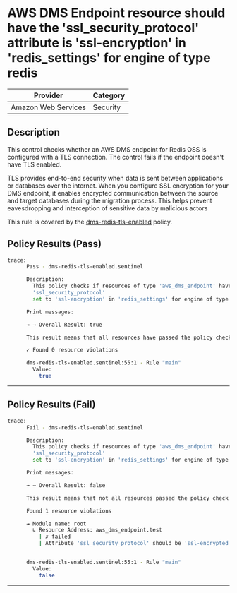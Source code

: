 # AWS DMS Endpoint resource should have the 'ssl_security_protocol' attribute is 'ssl-encryption' in 'redis_settings' for engine of type redis

| Provider            | Category  |
| ------------------- | --------  |
| Amazon Web Services |  Security |

## Description

This control checks whether an AWS DMS endpoint for Redis OSS is configured with a TLS connection. The control fails if the endpoint doesn't have TLS enabled.

TLS provides end-to-end security when data is sent between applications or databases over the internet. When you configure SSL encryption for your DMS endpoint, it enables encrypted communication between the source and target databases during the migration process. This helps prevent eavesdropping and interception of sensitive data by malicious actors

This rule is covered by the [dms-redis-tls-enabled](../../policies/dms/dms-redis-tls-enabled.sentinel) policy.

## Policy Results (Pass)

```bash
trace:
      Pass - dms-redis-tls-enabled.sentinel

      Description:
        This policy checks if resources of type 'aws_dms_endpoint' have the
        'ssl_security_protocol'
        set to 'ssl-encryption' in 'redis_settings' for engine of type 'redis'

      Print messages:

      → → Overall Result: true

      This result means that all resources have passed the policy check for the policy dms-redis-tls-enabled.

      ✓ Found 0 resource violations

      dms-redis-tls-enabled.sentinel:55:1 - Rule "main"
        Value:
          true
```

---

## Policy Results (Fail)

```bash
trace:
      Fail - dms-redis-tls-enabled.sentinel

      Description:
        This policy checks if resources of type 'aws_dms_endpoint' have the
        'ssl_security_protocol'
        set to 'ssl-encryption' in 'redis_settings' for engine of type 'redis'

      Print messages:

      → → Overall Result: false

      This result means that not all resources passed the policy check and the protected behavior is not allowed for the policy dms-redis-tls-enabled.

      Found 1 resource violations

      → Module name: root
        ↳ Resource Address: aws_dms_endpoint.test
          | ✗ failed
          | Attribute 'ssl_security_protocol' should be 'ssl-encrypted' in 'redis_settings' for engine of type 'redis' in AWS DMS Endpoint. Refer to https://docs.aws.amazon.com/securityhub/latest/userguide/dms-controls.html#dms-12 for more details.


      dms-redis-tls-enabled.sentinel:55:1 - Rule "main"
        Value:
          false
```

---
